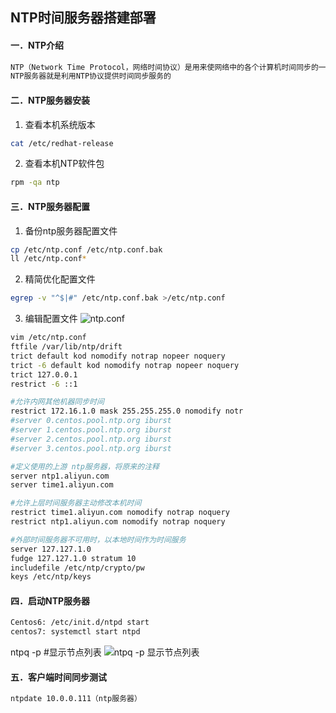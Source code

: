 ## NTP时间服务器搭建部署

#### 一．NTP介绍
```python
NTP（Network Time Protocol，网络时间协议）是用来使网络中的各个计算机时间同步的一种协议。它的用途是把计算机的时钟同步到世界协调时UTC，其精度在局域网内可达0.1ms，在互联网上绝大多数的地方其精度可以达到1-50ms。
NTP服务器就是利用NTP协议提供时间同步服务的
```
#### 二．NTP服务器安装
1. 查看本机系统版本
```bash
cat /etc/redhat-release 
```
2. 查看本机NTP软件包
```bash
rpm -qa ntp
```
#### 三．NTP服务器配置
1. 备份ntp服务器配置文件
```bash
cp /etc/ntp.conf /etc/ntp.conf.bak
ll /etc/ntp.conf*
```
2. 精简优化配置文件
```bash
egrep -v "^$|#" /etc/ntp.conf.bak >/etc/ntp.conf
```
3. 编辑配置文件
![ntp.conf](https://s1.51cto.com/images/blog/201803/21/1be243d95cbfe02fd9514fe2154c6a1c.png?x-oss-process=image/watermark,size_16,text_QDUxQ1RP5Y2a5a6i,color_FFFFFF,t_100,g_se,x_10,y_10,shadow_90,type_ZmFuZ3poZW5naGVpdGk=)
```bash
vim /etc/ntp.conf
ftfile /var/lib/ntp/drift
trict default kod nomodify notrap nopeer noquery
trict -6 default kod nomodify notrap nopeer noquery
trict 127.0.0.1 
restrict -6 ::1

#允许内网其他机器同步时间
restrict 172.16.1.0 mask 255.255.255.0 nomodify notr 
#server 0.centos.pool.ntp.org iburst
#server 1.centos.pool.ntp.org iburst
#server 2.centos.pool.ntp.org iburst
#server 3.centos.pool.ntp.org iburst

#定义使用的上游 ntp服务器，将原来的注释
server ntp1.aliyun.com
server time1.aliyun.com

#允许上层时间服务器主动修改本机时间
restrict time1.aliyun.com nomodify notrap noquery
restrict ntp1.aliyun.com nomodify notrap noquery

#外部时间服务器不可用时，以本地时间作为时间服务
server 127.127.1.0 
fudge 127.127.1.0 stratum 10
includefile /etc/ntp/crypto/pw
keys /etc/ntp/keys
```
#### 四．启动NTP服务器
```bash
Centos6: /etc/init.d/ntpd start 
centos7: systemctl start ntpd
```
ntpq -p #显示节点列表
![ntpq -p 显示节点列表](https://s1.51cto.com/images/blog/201803/21/3906d7da259ec5365705dbb51467695c.png?x-oss-process=image/watermark,size_16,text_QDUxQ1RP5Y2a5a6i,color_FFFFFF,t_100,g_se,x_10,y_10,shadow_90,type_ZmFuZ3poZW5naGVpdGk=)

#### 五．客户端时间同步测试
```bash
ntpdate 10.0.0.111（ntp服务器）
```
